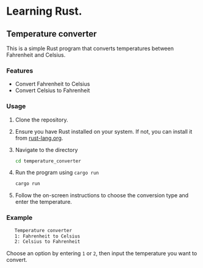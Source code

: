 # Learning Rust.

## Temperature converter

This is a simple Rust program that converts temperatures between Fahrenheit and Celsius.

### Features

- Convert Fahrenheit to Celsius
- Convert Celsius to Fahrenheit

### Usage

1. Clone the repository.
2. Ensure you have Rust installed on your system. If not, you can install it from [rust-lang.org](https://www.rust-lang.org/).
3. Navigate to the directory

   ```sh
   cd temperature_converter
   ```

4. Run the program using `cargo run`

   ```sh
   cargo run
   ```

5. Follow the on-screen instructions to choose the conversion type and enter the temperature.

### Example

```sh
   Temperature converter
   1: Fahrenheit to Celsius
   2: Celsius to Fahrenheit
```

Choose an option by entering `1` or `2`, then input the temperature you want to convert.
